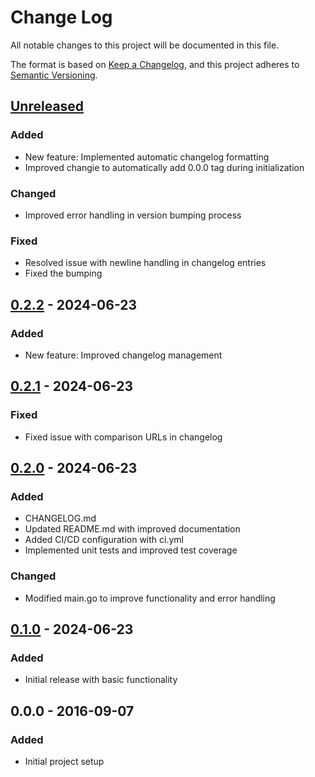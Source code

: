 # Change Log

All notable changes to this project will be documented in this file.

The format is based on [Keep a Changelog](https://keepachangelog.com/en/1.1.0/),
and this project adheres to [Semantic Versioning](https://semver.org/spec/v2.0.0.html).

## [Unreleased]

### Added

- New feature: Implemented automatic changelog formatting
- Improved changie to automatically add 0.0.0 tag during initialization

### Changed

- Improved error handling in version bumping process

### Fixed

- Resolved issue with newline handling in changelog entries
- Fixed the bumping

## [0.2.2] - 2024-06-23

### Added

- New feature: Improved changelog management

## [0.2.1] - 2024-06-23

### Fixed

- Fixed issue with comparison URLs in changelog

## [0.2.0] - 2024-06-23

### Added

- CHANGELOG.md
- Updated README.md with improved documentation
- Added CI/CD configuration with ci.yml
- Implemented unit tests and improved test coverage

### Changed

- Modified main.go to improve functionality and error handling

## [0.1.0] - 2024-06-23

### Added

- Initial release with basic functionality

## 0.0.0 - 2016-09-07

### Added

- Initial project setup

[Unreleased]: https://github.com/peiman/changie/compare/0.2.2...HEAD
[0.2.2]: https://github.com/peiman/changie/compare/0.2.1...0.2.2
[0.2.1]: https://github.com/peiman/changie/compare/0.2.0...0.2.1
[0.2.0]: https://github.com/peiman/changie/compare/0.1.0...0.2.0
[0.1.0]: https://github.com/peiman/changie/releases/tag/0.1.0
